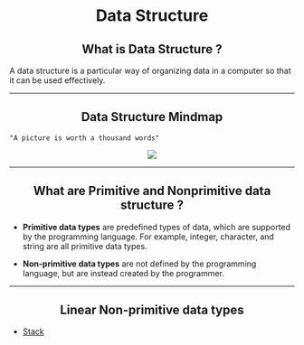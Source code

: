 <h1 align="center"> Data Structure </h1>

<h2><center> What is Data Structure ? </center></h2>

A data structure is a particular way of organizing data in a computer so that it can be used effectively.

---
<h2><center> Data Structure Mindmap </center></h2> 

`"A picture is worth a thousand words"`

<p align ="center">
    <img src = https://s3.ap-south-1.amazonaws.com/afteracademy-server-uploads/introduction-to-data-structure-classification-6180ea2dcdae970e.png>
</p>

---
<h2><center> What are Primitive and Nonprimitive data structure ? </center></h2> 

* **Primitive data types** are predefined types of data, which are supported by the programming language. For example, integer, character, and string are all primitive data types.

* **Non-primitive data types** are not defined by the programming language, but are instead created by the programmer.


---
<h2><center> Linear Non-primitive data types </center></h2>

- [Stack](Stack/Stack.md)